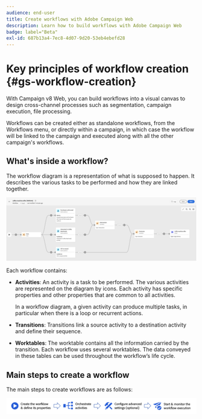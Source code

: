 ```yaml
---
audience: end-user
title: Create workflows with Adobe Campaign Web
description: Learn how to build workflows with Adobe Campaign Web
badge: label="Beta" 
exl-id: 687b13a4-7ec8-4d07-9d20-53eb4ebefd28
---
```


# Key principles of workflow creation {#gs-workflow-creation}

With Campaign v8 Web, you can build workflows into a visual canvas to design cross-channel processes such as segmentation, campaign execution, file processing.

Workflows can be created either as standalone workflows, from the Workflows menu, or directly within a campaign, in which case the workflow will be linked to the campaign and executed along with all the other campaign's workflows.

## What's inside a workflow?

The workflow diagram is a representation of what is supposed to happen. It describes the various tasks to be performed and how they are linked together. 

![](assets/workflow-example.png)

Each workflow contains:

* **Activities**: An activity is a task to be performed. The various activities are represented on the diagram by icons. Each activity has specific properties and other properties that are common to all activities.

    In a workflow diagram, a given activity can produce multiple tasks, in particular when there is a loop or recurrent actions.

* **Transitions**: Transitions link a source activity to a destination activity and define their sequence. 

* **Worktables**: The worktable contains all the information carried by the transition. Each workflow uses several worktables. The data conveyed in these tables can be used throughout the workflow’s life cycle.

## Main steps to create a workflow

The main steps to create workflows are as follows:

![](assets/workflow-creation-process.png)
